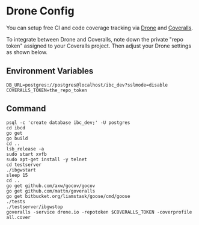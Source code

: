 Drone Config
============

You can setup free CI and code coverage tracking via [Drone](http://drone.io)
and [Coveralls](http://coveralls.io).

To integrate between Drone and Coveralls, note down the private "repo token"
assigned to your Coveralls project. Then adjust your Drone settings as shown
below.

Environment Variables
---------------------

```
DB_URL=postgres://postgres@localhost/ibc_dev?sslmode=disable
COVERALLS_TOKEN=the_repo_token
```

Command
-------

```
psql -c 'create database ibc_dev;' -U postgres
cd ibcd
go get
go build
cd ..
lsb_release -a
sudo start xvfb
sudo apt-get install -y telnet
cd testserver
./ibgwstart
sleep 15
cd ..
go get github.com/axw/gocov/gocov
go get github.com/mattn/goveralls
go get bitbucket.org/liamstask/goose/cmd/goose
./tests
./testserver/ibgwstop
goveralls -service drone.io -repotoken $COVERALLS_TOKEN -coverprofile all.cover
```
